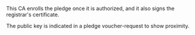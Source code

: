 This CA enrolls the pledge once it is authorized, and it also signs
   the registrar's certificate.

The public key is indicated in a pledge voucher-request to show
   proximity.